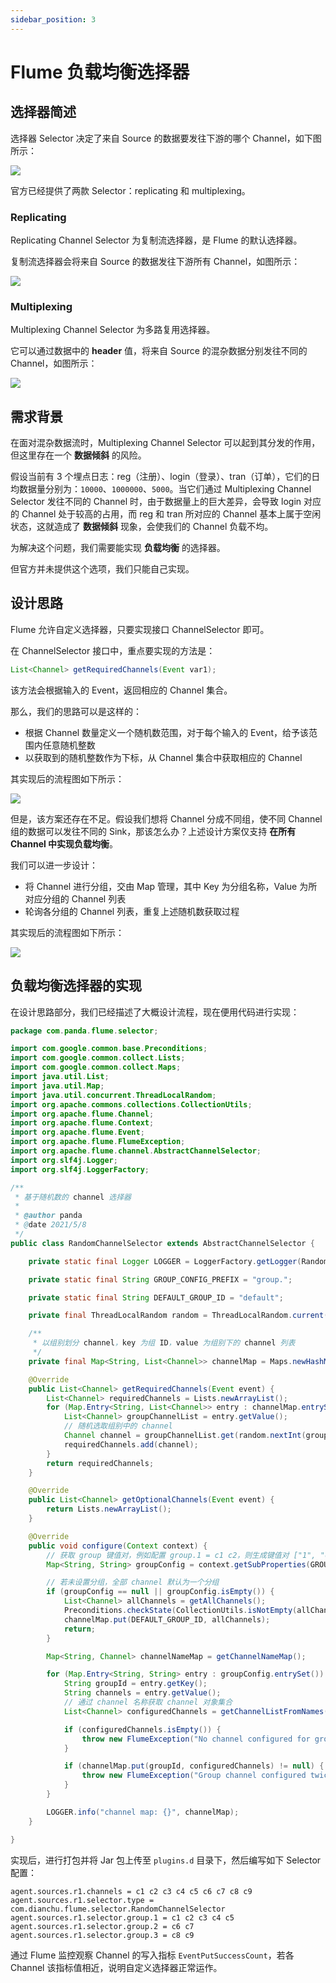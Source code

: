```yaml
---
sidebar_position: 3
---
```


# Flume 负载均衡选择器

## 选择器简述

选择器 Selector 决定了来自 Source 的数据要发往下游的哪个 Channel，如下图所示：

![](image/selector.svg)

官方已经提供了两款 Selector：replicating 和 multiplexing。

### Replicating

Replicating Channel Selector 为复制流选择器，是 Flume 的默认选择器。

复制流选择器会将来自 Source 的数据发往下游所有 Channel，如图所示：

![](image/replicate.svg)

### Multiplexing

Multiplexing Channel Selector 为多路复用选择器。

它可以通过数据中的 **header** 值，将来自 Source 的混杂数据分别发往不同的 Channel，如图所示：

![](image/multi.svg)

## 需求背景

在面对混杂数据流时，Multiplexing Channel Selector 可以起到其分发的作用，但这里存在一个 **数据倾斜** 的风险。

假设当前有 3 个埋点日志：reg（注册）、login（登录）、tran（订单），它们的日均数据量分别为：`10000`、`1000000`、`5000`。当它们通过 Multiplexing Channel Selector 发往不同的 Channel 时，由于数据量上的巨大差异，会导致 login 对应的 Channel 处于较高的占用，而 reg 和 tran 所对应的 Channel 基本上属于空闲状态，这就造成了 **数据倾斜** 现象，会使我们的 Channel 负载不均。

为解决这个问题，我们需要能实现 **负载均衡** 的选择器。

但官方并未提供这个选项，我们只能自己实现。

## 设计思路

Flume 允许自定义选择器，只要实现接口 ChannelSelector 即可。

在 ChannelSelector 接口中，重点要实现的方法是：

```java
List<Channel> getRequiredChannels(Event var1);
```


该方法会根据输入的 Event，返回相应的 Channel 集合。

那么，我们的思路可以是这样的：

- 根据 Channel 数量定义一个随机数范围，对于每个输入的 Event，给予该范围内任意随机整数
- 以获取到的随机整数作为下标，从 Channel 集合中获取相应的 Channel

其实现后的流程图如下所示：

![](image/random1.svg)

但是，该方案还存在不足。假设我们想将 Channel 分成不同组，使不同 Channel 组的数据可以发往不同的 Sink，那该怎么办？上述设计方案仅支持 **在所有 Channel 中实现负载均衡**。

我们可以进一步设计：

- 将 Channel 进行分组，交由 Map 管理，其中 Key 为分组名称，Value 为所对应分组的 Channel 列表
- 轮询各分组的 Channel 列表，重复上述随机数获取过程

其实现后的流程图如下所示：

![](image/random2.svg)

## 负载均衡选择器的实现

在设计思路部分，我们已经描述了大概设计流程，现在便用代码进行实现：

```java
package com.panda.flume.selector;

import com.google.common.base.Preconditions;
import com.google.common.collect.Lists;
import com.google.common.collect.Maps;
import java.util.List;
import java.util.Map;
import java.util.concurrent.ThreadLocalRandom;
import org.apache.commons.collections.CollectionUtils;
import org.apache.flume.Channel;
import org.apache.flume.Context;
import org.apache.flume.Event;
import org.apache.flume.FlumeException;
import org.apache.flume.channel.AbstractChannelSelector;
import org.slf4j.Logger;
import org.slf4j.LoggerFactory;

/**
 * 基于随机数的 channel 选择器
 *
 * @author panda
 * @date 2021/5/8
 */
public class RandomChannelSelector extends AbstractChannelSelector {

    private static final Logger LOGGER = LoggerFactory.getLogger(RandomChannelSelector.class);

    private static final String GROUP_CONFIG_PREFIX = "group.";

    private static final String DEFAULT_GROUP_ID = "default";

    private final ThreadLocalRandom random = ThreadLocalRandom.current();

    /**
     * 以组别划分 channel，key 为组 ID，value 为组别下的 channel 列表
     */
    private final Map<String, List<Channel>> channelMap = Maps.newHashMap();

    @Override
    public List<Channel> getRequiredChannels(Event event) {
        List<Channel> requiredChannels = Lists.newArrayList();
        for (Map.Entry<String, List<Channel>> entry : channelMap.entrySet()) {
            List<Channel> groupChannelList = entry.getValue();
            // 随机选取组别中的 channel
            Channel channel = groupChannelList.get(random.nextInt(groupChannelList.size()));
            requiredChannels.add(channel);
        }
        return requiredChannels;
    }

    @Override
    public List<Channel> getOptionalChannels(Event event) {
        return Lists.newArrayList();
    }

    @Override
    public void configure(Context context) {
        // 获取 group 键值对，例如配置 group.1 = c1 c2，则生成键值对 ["1", "c1 c2"]
        Map<String, String> groupConfig = context.getSubProperties(GROUP_CONFIG_PREFIX);

        // 若未设置分组，全部 channel 默认为一个分组
        if (groupConfig == null || groupConfig.isEmpty()) {
            List<Channel> allChannels = getAllChannels();
            Preconditions.checkState(CollectionUtils.isNotEmpty(allChannels), "all channels list is empty");
            channelMap.put(DEFAULT_GROUP_ID, allChannels);
            return;
        }

        Map<String, Channel> channelNameMap = getChannelNameMap();

        for (Map.Entry<String, String> entry : groupConfig.entrySet()) {
            String groupId = entry.getKey();
            String channels = entry.getValue();
            // 通过 channel 名称获取 channel 对象集合
            List<Channel> configuredChannels = getChannelListFromNames(channels, channelNameMap);

            if (configuredChannels.isEmpty()) {
                throw new FlumeException("No channel configured for group " + groupId);
            }

            if (channelMap.put(groupId, configuredChannels) != null) {
                throw new FlumeException("Group channel configured twice");
            }
        }

        LOGGER.info("channel map: {}", channelMap);
    }

}
```

实现后，进行打包并将 Jar 包上传至 `plugins.d` 目录下，然后编写如下 Selector 配置：

```properties
agent.sources.r1.channels = c1 c2 c3 c4 c5 c6 c7 c8 c9
agent.sources.r1.selector.type = com.dianchu.flume.selector.RandomChannelSelector
agent.sources.r1.selector.group.1 = c1 c2 c3 c4 c5
agent.sources.r1.selector.group.2 = c6 c7
agent.sources.r1.selector.group.3 = c8 c9
```

通过 Flume 监控观察 Channel 的写入指标 `EventPutSuccessCount`，若各 Channel 该指标值相近，说明自定义选择器正常运作。



